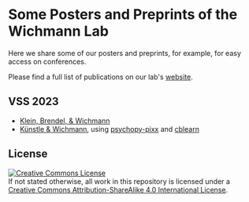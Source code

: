 # Some Posters and Preprints of the Wichmann Lab
Here we share some of our posters and preprints, for example, for easy access on conferences.

Please find a full list of publications on our lab's [website](https://uni-tuebingen.de/fakultaeten/mathematisch-naturwissenschaftliche-fakultaet/fachbereiche/informatik/lehrstuehle/neuronale-informationsverarbeitung/publications/peer-reviewed/).

## VSS 2023

* [Klein, Brendel, & Wichmann](/vss2023_klein_brendel_wichmann.pdf**)
* [Künstle & Wichmann](/vss2023_kuenstle_wichmann.pdf), using [psychopy-pixx](https://github.com/wichmann-lab/psychopy-pixx) and [cblearn](https://github.com/cblearn/cblearn)
## License 

<a rel="license" href="http://creativecommons.org/licenses/by-sa/4.0/"><img alt="Creative Commons License" style="border-width:0" src="https://i.creativecommons.org/l/by-sa/4.0/88x31.png" /></a><br />
If not stated otherwise, all work in this repository is licensed under a <a rel="license" href="http://creativecommons.org/licenses/by-sa/4.0/">Creative Commons Attribution-ShareAlike 4.0 International License</a>.

